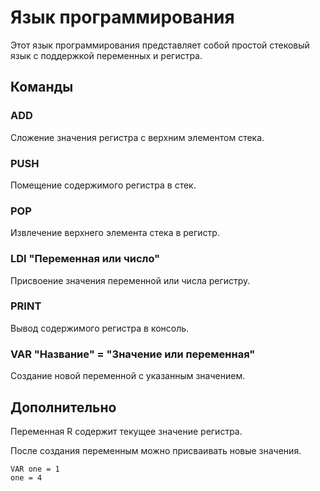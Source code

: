 # Язык программирования

Этот язык программирования представляет собой простой стековый язык с поддержкой переменных и регистра.

## Команды

### ADD

Сложение значения регистра с верхним элементом стека.

### PUSH

Помещение содержимого регистра в стек.

### POP

Извлечение верхнего элемента стека в регистр.

### LDI "Переменная или число"

Присвоение значения переменной или числа регистру.

### PRINT

Вывод содержимого регистра в консоль.

### VAR "Название" = "Значение или переменная"

Создание новой переменной с указанным значением.

## Дополнительно

Переменная R содержит текущее значение регистра.

После создания переменным можно присваивать новые значения.

```Program
VAR one = 1
one = 4
```
